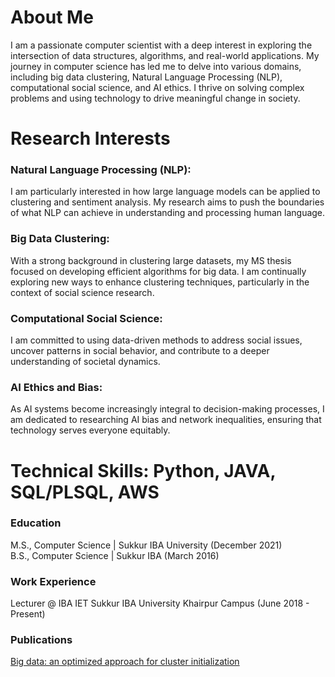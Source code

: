 # About Me
I am a passionate computer scientist with a deep interest in exploring the intersection of data structures, algorithms, and real-world applications. My journey in computer science has led me to delve into various domains, including big data clustering, Natural Language Processing (NLP), computational social science, and AI ethics. I thrive on solving complex problems and using technology to drive meaningful change in society.

# Research Interests
### Natural Language Processing (NLP):
I am particularly interested in how large language models can be applied to clustering and sentiment analysis. My research aims to push the boundaries of what NLP can achieve in understanding and processing human language.
<br>
### Big Data Clustering: 
With a strong background in clustering large datasets, my MS thesis focused on developing efficient algorithms for big data. I am continually exploring new ways to enhance clustering techniques, particularly in the context of social science research.
<br>
###  Computational Social Science: 
I am committed to using data-driven methods to address social issues, uncover patterns in social behavior, and contribute to a deeper understanding of societal dynamics.
<br>
###  AI Ethics and Bias: 
As AI systems become increasingly integral to decision-making processes, I am dedicated to researching AI bias and network inequalities, ensuring that technology serves everyone equitably.


# Technical Skills: Python, JAVA, SQL/PLSQL, AWS 

### Education

M.S., Computer Science | Sukkur IBA University (December 2021)
<br>
B.S., Computer Science | Sukkur IBA (March 2016)
### Work Experience

Lecturer @ IBA IET Sukkur IBA University Khairpur Campus (June 2018 - Present)

### Publications
[Big data: an optimized approach for cluster initialization](https://link.springer.com/article/10.1186/s40537-023-00798-1)
